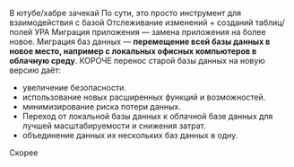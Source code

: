 В ютубе/хабре зачекай
По сути, это просто инструмент для взаимодействия с базой 
Отслеживание изменений + созданий таблиц/полей
УРА
Миграция приложения — замена приложения на более новое. Миграция баз данных — **перемещение всей базы данных в новое место, например с локальных офисных компьютеров в облачную среду**.
КОРОЧЕ
перенос старой базы данных на новую версию даёт:
- увеличение безопасности.
- использование новых расширенных функций и возможностей.
- минимизирование риска потери данных.
- Переход от локальной базы данных к облачной базе данных для лучшей масштабируемости и снижения затрат.
- объединение данных их нескольких баз данных в одну.

Скорее